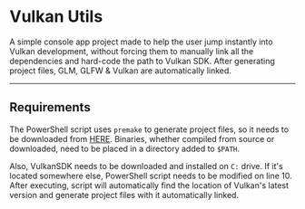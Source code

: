 # Vulkan Utils

A simple console app project made to help the user jump instantly into Vulkan development, without forcing them to manually link all the dependencies and hard-code the path to Vulkan SDK. After generating project files, GLM, GLFW & Vulkan are automatically linked.
___

## Requirements

The PowerShell script uses `premake` to generate project files, so it needs to be downloaded from [HERE](https://premake.github.io/download). Binaries, whether compiled from source or downloaded, need to be placed in a directory added to `$PATH`.

Also, VulkanSDK needs to be downloaded and installed on `C:` drive. If it's located somewhere else, PowerShell script needs to be modified on line 10. After executing, script will automatically find the location of Vulkan's latest version and generate project files with it automatically linked.

